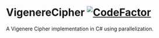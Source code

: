 # VigenereCipher [![CodeFactor](https://www.codefactor.io/repository/github/ismellike/vigenerecipher/badge/master)](https://www.codefactor.io/repository/github/ismellike/vigenerecipher/overview/master)

A Vigenere Cipher implementation in C# using parallelization.
